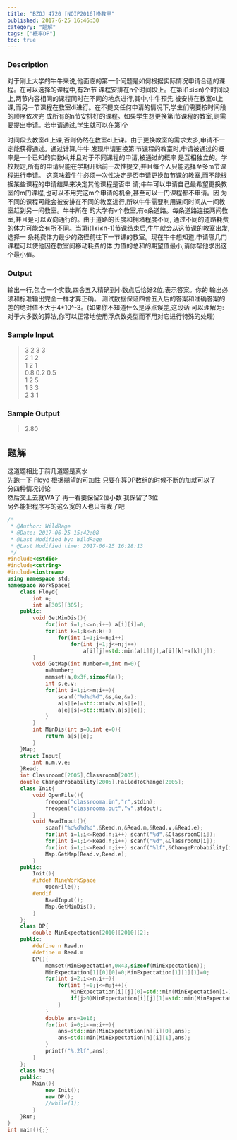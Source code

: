 ```yaml
---
title: "BZOJ 4720 [NOIP2016]换教室"
published: 2017-6-25 16:46:30
category: "题解"
tags: ["概率DP"]
toc: true
---
```


### Description
对于刚上大学的牛牛来说,他面临的第一个问题是如何根据实际情况申请合适的课程。在可以选择的课程中,有2n节
课程安排在n个时间段上。在第i(1≤i≤n)个时间段上,两节内容相同的课程同时在不同的地点进行,其中,牛牛预先
被安排在教室ci上课,而另一节课程在教室di进行。在不提交任何申请的情况下,学生们需要按时间段的顺序依次完
成所有的n节安排好的课程。如果学生想更换第i节课程的教室,则需要提出申请。若申请通过,学生就可以在第i个
<!--more--> 
时间段去教室di上课,否则仍然在教室ci上课。由于更换教室的需求太多,申请不一定能获得通过。通过计算,牛牛
发现申请更换第i节课程的教室时,申请被通过的概率是一个已知的实数ki,并且对于不同课程的申请,被通过的概率
是互相独立的。学校规定,所有的申请只能在学期开始前一次性提交,并且每个人只能选择至多m节课程进行申请。
这意味着牛牛必须一次性决定是否申请更换每节课的教室,而不能根据某些课程的申请结果来决定其他课程是否申
请;牛牛可以申请自己最希望更换教室的m门课程,也可以不用完这m个申请的机会,甚至可以一门课程都不申请。因
为不同的课程可能会被安排在不同的教室进行,所以牛牛需要利用课间时间从一间教室赶到另一间教室。牛牛所在
的大学有v个教室,有e条道路。每条道路连接两间教室,并且是可以双向通行的。由于道路的长度和拥堵程度不同,
通过不同的道路耗费的体力可能会有所不同。当第i(1≤i≤n-1)节课结束后,牛牛就会从这节课的教室出发,选择一
条耗费体力最少的路径前往下一节课的教室。现在牛牛想知道,申请哪几门课程可以使他因在教室间移动耗费的体
力值的总和的期望值最小,请你帮他求出这个最小值。
### Output
输出一行,包含一个实数,四舎五入精确到小数点后恰好2位,表示答案。你的
输出必须和标准输出完全一样才算正确。
测试数据保证四舎五入后的答案和准确答案的差的绝对值不大于4*10^-3。(如果你不知道什么是浮点误差,这段话
可以理解为:对于大多数的算法,你可以正常地使用浮点数类型而不用对它进行特殊的处理)
### Sample Input
>3 2 3 3  
2 1 2  
1 2 1  
0.8 0.2 0.5   
1 2 5  
1 3 3  
2 3 1  

### Sample Output
>2.80

## 题解
这道题相比于前几道题是真水  
先跑一下 Floyd
根据期望的可加性 只要在算DP数组的时候不断的加就可以了  
分四种情况讨论  
然后交上去就WA了
再一看要保留2位小数
我保留了3位  
另外能把程序写的这么宽的人也只有我了吧  

```c++
/*
 * @Author: WildRage 
 * @Date: 2017-06-25 15:42:08 
 * @Last Modified by: WildRage
 * @Last Modified time: 2017-06-25 16:28:13
 */
#include<cstdio>
#include<cstring>
#include<iostream>
using namespace std;
namespace WorkSpace{
    class Floyd{
        int n;
        int a[305][305];
    public:
        void GetMinDis(){
            for(int i=1;i<=n;i++) a[i][i]=0;
            for(int k=1;k<=n;k++)
                for(int i=1;i<=n;i++)
                    for(int j=1;j<=n;j++)
                        a[i][j]=std::min(a[i][j],a[i][k]+a[k][j]);
        }
        void GetMap(int Number=0,int m=0){
            n=Number;
            memset(a,0x3f,sizeof(a));
            int s,e,v;
            for(int i=1;i<=m;i++){
                scanf("%d%d%d",&s,&e,&v);
                a[s][e]=std::min(v,a[s][e]);
                a[e][s]=std::min(v,a[s][e]);
            }
        }
        int MinDis(int s=0,int e=0){
            return a[s][e];
        }
    }Map;
    struct Input{
        int n,m,v,e;
    }Read;
    int ClassroomC[2005],ClassroomD[2005];
    double ChangeProbability[2005],FailedToChange[2005];
    class Init{
        void OpenFile(){
            freopen("classrooma.in","r",stdin);
            freopen("classrooma.out","w",stdout);
        }
        void ReadInput(){
            scanf("%d%d%d%d",&Read.n,&Read.m,&Read.v,&Read.e);
            for(int i=1;i<=Read.n;i++) scanf("%d",&ClassroomC[i]);
            for(int i=1;i<=Read.n;i++) scanf("%d",&ClassroomD[i]);
            for(int i=1;i<=Read.n;i++) scanf("%lf",&ChangeProbability[i]),FailedToChange[i]=1-ChangeProbability[i];
            Map.GetMap(Read.v,Read.e);
        }
    public:
        Init(){
        #ifdef MineWorkSpace
            OpenFile();
        #endif
            ReadInput();
            Map.GetMinDis();
        }
    };
    class DP{
        double MinExpectation[2010][2010][2];
    public:
        #define n Read.n
        #define m Read.m
        DP(){
            memset(MinExpectation,0x43,sizeof(MinExpectation));
            MinExpectation[1][0][0]=0;MinExpectation[1][1][1]=0;
            for(int i=2;i<=n;i++){
                for(int j=0;j<=m;j++){
                    MinExpectation[i][j][0]=std::min(MinExpectation[i-1][j][0]+Map.MinDis(ClassroomC[i-1],ClassroomC[i]),MinExpectation[i-1][j][1]+(double)Map.MinDis(ClassroomD[i-1],ClassroomC[i])*ChangeProbability[i-1]+(double)Map.MinDis(ClassroomC[i-1],ClassroomC[i])*FailedToChange[i-1]);
                    if(j>0)MinExpectation[i][j][1]=std::min(MinExpectation[i-1][j-1][0]+(double)Map.MinDis(ClassroomC[i-1],ClassroomD[i])*ChangeProbability[i]+(double)Map.MinDis(ClassroomC[i-1],ClassroomC[i])*FailedToChange[i],MinExpectation[i-1][j-1][1]+(double)Map.MinDis(ClassroomC[i-1],ClassroomC[i])*FailedToChange[i-1]*FailedToChange[i]+(double)Map.MinDis(ClassroomC[i-1],ClassroomD[i])*FailedToChange[i-1]*ChangeProbability[i]+(double)Map.MinDis(ClassroomD[i-1],ClassroomC[i])*ChangeProbability[i-1]*FailedToChange[i]+Map.MinDis(ClassroomD[i-1],ClassroomD[i])*ChangeProbability[i-1]*ChangeProbability[i]);
                }
            }
            double ans=1e16;
            for(int i=0;i<=m;i++){
                ans=std::min(MinExpectation[n][i][0],ans);
                ans=std::min(MinExpectation[n][i][1],ans);
            }
            printf("%.2lf",ans);
        }    
    };
    class Main{
    public:
        Main(){
            new Init();
            new DP();
            //while(1);
        }
    }Run;
}
int main(){;}
```